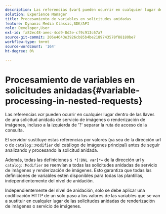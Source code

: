 ```yaml
---
description: Las referencias $var$ pueden ocurrir en cualquier lugar dentro de las llaves de una solicitud anidada de servicio de imágenes o renderización de imágenes, incluso a la izquierda de '?' separar la ruta de acceso de la consulta.
solution: Experience Manager
title: Procesamiento de variables en solicitudes anidadas
feature: Dynamic Media Classic,SDK/API
role: Developer,User
exl-id: fa82ec48-aeec-4cd9-8d2e-cf9c913c67a7
source-git-commit: 206e4643e3926cb85b4be2189743578f88180be7
workflow-type: tm+mt
source-wordcount: '164'
ht-degree: 0%

---
```


# Procesamiento de variables en solicitudes anidadas{#variable-processing-in-nested-requests}

Las referencias $var$ pueden ocurrir en cualquier lugar dentro de las llaves de una solicitud anidada de servicio de imágenes o renderización de imágenes, incluso a la izquierda de &#39;?&#39; separar la ruta de acceso de la consulta.

El servidor sustituye estas referencias por valores (ya sea de la dirección url o de `catalog::Modifier` del catálogo de imágenes principal) antes de seguir analizando y procesando la solicitud anidada.

Además, todas las definiciones `$ *[!DNL var]*=` de la dirección url y `catalog::Modifier` se reenvían a todas las solicitudes anidadas de servicio de imágenes y renderización de imágenes. Esto garantiza que todas las definiciones de variables estén disponibles para todas las plantillas, independientemente del nivel de anidación.

Independientemente del nivel de anidación, solo se debe aplicar una codificación HTTP de un solo paso a los valores de las variables que se van a sustituir en cualquier lugar de las solicitudes anidadas de renderización de imágenes o servicio de imágenes.

